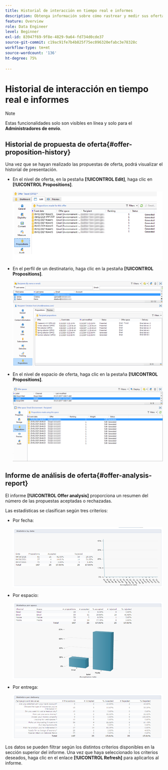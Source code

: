 ```yaml
---
title: Historial de interacción en tiempo real e informes
description: Obtenga información sobre cómo rastrear y medir sus ofertas con la interacción de Campaign
feature: Overview
role: Data Engineer
level: Beginner
exl-id: 83947f69-9f8e-4829-9a64-fd734d0cde37
source-git-commit: c19ac91fe7b4b825f75ec096320efabc3e78328c
workflow-type: tm+mt
source-wordcount: '136'
ht-degree: 75%

---
```


# Historial de interacción en tiempo real e informes

>[!NOTE]
>
>Estas funcionalidades solo son visibles en línea y solo para el **Administradores de envío**.

## Historial de propuesta de oferta{#offer-proposition-history}

Una vez que se hayan realizado las propuestas de oferta, podrá visualizar el historial de presentación.

* En el nivel de oferta, en la pestaña **[!UICONTROL Edit]**, haga clic en **[!UICONTROL Propositions]**.

   ![](assets/offer_followup_006.png)

* En el perfil de un destinatario, haga clic en la pestaña **[!UICONTROL Propositions]**.

   ![](assets/offer_followup_002.png)

* En el nivel de espacio de oferta, haga clic en la pestaña **[!UICONTROL Propositions]**.

   ![](assets/offer_space_prop_001_b.png)

## Informe de análisis de oferta{#offer-analysis-report}

El informe **[!UICONTROL Offer analysis]** proporciona un resumen del número de las propuestas aceptadas o rechazadas.

Las estadísticas se clasifican según tres criterios:

* Por fecha:

   ![](assets/offer_report_perdate.png)

* Por espacio:

   ![](assets/offer_report_perspaces.png)

* Por entrega:

   ![](assets/offer_report_perdeliveries.png)

Los datos se pueden filtrar según los distintos criterios disponibles en la sección superior del informe. Una vez que haya seleccionado los criterios deseados, haga clic en el enlace **[!UICONTROL Refresh]** para aplicarlos al informe.
